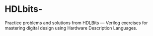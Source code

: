 # HDLbits-
Practice problems and solutions from HDLBits — Verilog exercises for mastering digital design using Hardware Description Languages.
